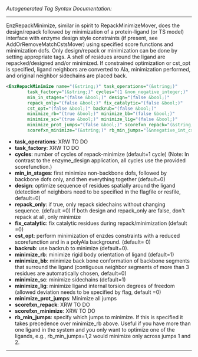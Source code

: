 <!-- THIS IS AN AUTOGENERATED FILE: Don't edit it directly, instead change the schema definition in the code itself. -->

_Autogenerated Tag Syntax Documentation:_

---
EnzRepackMinimize, similar in spirit to RepackMinimizeMover, does the design/repack followed by minimization of a protein-ligand (or TS model) interface with enzyme design style constraints (if present, see AddOrRemoveMatchCstsMover) using specified score functions and minimization dofs. Only design/repack or minimization can be done by setting appropriate tags. A shell of residues around the ligand are repacked/designed and/or minimized. If constrained optimization or cst_opt is specified, ligand neighbors are converted to Ala, minimization performed, and original neighbor sidechains are placed back.

```xml
<EnzRepackMinimize name="(&string;)" task_operations="(&string;)"
        task_factory="(&string;)" cycles="(1 &non_negative_integer;)"
        min_in_stages="(false &bool;)" design="(false &bool;)"
        repack_only="(false &bool;)" fix_catalytic="(false &bool;)"
        cst_opt="(false &bool;)" backrub="(false &bool;)"
        minimize_rb="(true &bool;)" minimize_bb="(false &bool;)"
        minimize_sc="(true &bool;)" minimize_lig="(false &bool;)"
        minimize_prot_jumps="(false &bool;)" scorefxn_repack="(&string;)"
        scorefxn_minimize="(&string;)" rb_min_jumps="(&nnegative_int_cslist;)" />
```

-   **task_operations**: XRW TO DO
-   **task_factory**: XRW TO DO
-   **cycles**: number of cycles of repack-minimize (default=1 cycle) (Note: In contrast to the enzyme_design application, all cycles use the provided scorefunction.)
-   **min_in_stages**: first minimize non-backbone dofs, followed by backbone dofs only, and then everything together (default=0)
-   **design**: optimize sequence of residues spatially around the ligand (detection of neighbors need to be specified in the flagfile or resfile, default=0)
-   **repack_only**: if true, only repack sidechains without changing sequence. (default =0) If both design and repack_only are false, don't repack at all, only minimize
-   **fix_catalytic**: fix catalytic residues during repack/minimization (default =0)
-   **cst_opt**: perform minimization of enzdes constraints with a reduced scorefunction and in a polyAla background. (default= 0)
-   **backrub**: use backrub to minimize (default=0).
-   **minimize_rb**: minimize rigid body orientation of ligand (default=1)
-   **minimize_bb**: minimize back bone conformation of backbone segments that surround the ligand (contiguous neighbor segments of more than 3 residues are automatically chosen, default=0)
-   **minimize_sc**: minimize sidechains (default=1)
-   **minimize_lig**: minimize ligand internal torsion degrees of freedom (allowed deviation needs to be specified by flag, default =0)
-   **minimize_prot_jumps**: Minimize all jumps
-   **scorefxn_repack**: XRW TO DO
-   **scorefxn_minimize**: XRW TO DO
-   **rb_min_jumps**: specify which jumps to minimize. If this is specified it takes precedence over minimize_rb above. Useful if you have more than one ligand in the system and you only want to optimize one of the ligands, e.g., rb_min_jumps=1,2 would minimize only across jumps 1 and 2.

---
